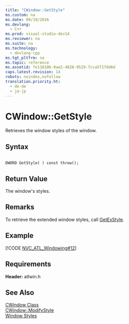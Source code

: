```yaml
---
title: "CWindow::GetStyle"
ms.custom: na
ms.date: 09/19/2016
ms.devlang: 
  - C++
ms.prod: visual-studio-dev14
ms.reviewer: na
ms.suite: na
ms.technology: 
  - devlang-cpp
ms.tgt_pltfrm: na
ms.topic: reference
ms.assetid: fe118106-9ae2-4828-9529-7cca5f17dd6d
caps.latest.revision: 14
robots: noindex,nofollow
translation.priority.ht: 
  - de-de
  - ja-jp
---
```

# CWindow::GetStyle
Retrieves the window styles of the window.  
  
## Syntax  
  
```  
  
DWORD GetStyle( ) const throw();  
```  
  
## Return Value  
 The window's styles.  
  
## Remarks  
 To retrieve the extended window styles, call [GetExStyle](../vs140/CWindow--GetExStyle.md).  
  
## Example  
 [!CODE [NVC_ATL_Windowing#12](../CodeSnippet/VS_Snippets_Cpp/NVC_ATL_Windowing#12)]  
  
## Requirements  
 **Header:** atlwin.h  
  
## See Also  
 [CWindow Class](../vs140/CWindow-Class.md)   
 [CWindow::ModifyStyle](../vs140/CWindow--ModifyStyle.md)   
 [Window Styles](../vs140/Window-Styles.md)